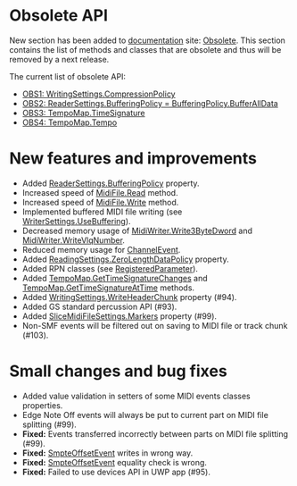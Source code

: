# Obsolete API

New section has been added to [documentation](https://melanchall.github.io/drywetmidi) site: [Obsolete](https://melanchall.github.io/drywetmidi/obsolete/obsolete.html). This section contains the list of methods and classes that are obsolete and thus will be removed by a next release.

The current list of obsolete API:

* [OBS1: WritingSettings.CompressionPolicy](https://melanchall.github.io/drywetmidi/obsolete/obsolete.html#obs1)
* [OBS2: ReaderSettings.BufferingPolicy = BufferingPolicy.BufferAllData](https://melanchall.github.io/drywetmidi/obsolete/obsolete.html#obs2)
* [OBS3: TempoMap.TimeSignature](https://melanchall.github.io/drywetmidi/obsolete/obsolete.html#obs3)
* [OBS4: TempoMap.Tempo](https://melanchall.github.io/drywetmidi/obsolete/obsolete.html#obs4)

# New features and improvements

* Added [ReaderSettings.BufferingPolicy](https://melanchall.github.io/drywetmidi/api/Melanchall.DryWetMidi.Core.ReaderSettings.html#Melanchall_DryWetMidi_Core_ReaderSettings_BufferingPolicy) property.
* Increased speed of [MidiFile.Read](https://melanchall.github.io/drywetmidi/api/Melanchall.DryWetMidi.Core.MidiFile.html#Melanchall_DryWetMidi_Core_MidiFile_Read_System_String_Melanchall_DryWetMidi_Core_ReadingSettings_) method.
* Increased speed of [MidiFile.Write](https://melanchall.github.io/drywetmidi/api/Melanchall.DryWetMidi.Core.MidiFile.html#Melanchall_DryWetMidi_Core_MidiFile_Write_System_String_System_Boolean_Melanchall_DryWetMidi_Core_MidiFileFormat_Melanchall_DryWetMidi_Core_WritingSettings_) method.
* Implemented buffered MIDI file writing (see [WriterSettings.UseBuffering](https://melanchall.github.io/drywetmidi/api/Melanchall.DryWetMidi.Core.WriterSettings.html#Melanchall_DryWetMidi_Core_WriterSettings_UseBuffering)).
* Decreased memory usage of [MidiWriter.Write3ByteDword](https://melanchall.github.io/drywetmidi/api/Melanchall.DryWetMidi.Core.MidiWriter.html#Melanchall_DryWetMidi_Core_MidiWriter_Write3ByteDword_System_UInt32_) and [MidiWriter.WriteVlqNumber](https://melanchall.github.io/drywetmidi/api/Melanchall.DryWetMidi.Core.MidiWriter.html#Melanchall_DryWetMidi_Core_MidiWriter_WriteVlqNumber_System_Int32_).
* Reduced memory usage for [ChannelEvent](https://melanchall.github.io/drywetmidi/api/Melanchall.DryWetMidi.Core.ChannelEvent.html).
* Added [ReadingSettings.ZeroLengthDataPolicy](https://melanchall.github.io/drywetmidi/api/Melanchall.DryWetMidi.Core.ReadingSettings.html#Melanchall_DryWetMidi_Core_ReadingSettings_ZeroLengthDataPolicy) property.
* Added RPN classes (see [RegisteredParameter](https://melanchall.github.io/drywetmidi/api/Melanchall.DryWetMidi.Interaction.RegisteredParameter.html)).
* Added [TempoMap.GetTimeSignatureChanges](https://melanchall.github.io/drywetmidi/api/Melanchall.DryWetMidi.Interaction.TempoMap.html#Melanchall_DryWetMidi_Interaction_TempoMap_GetTimeSignatureChanges) and [TempoMap.GetTimeSignatureAtTime](https://melanchall.github.io/drywetmidi/api/Melanchall.DryWetMidi.Interaction.TempoMap.html#Melanchall_DryWetMidi_Interaction_TempoMap_GetTimeSignatureAtTime_Melanchall_DryWetMidi_Interaction_ITimeSpan_) methods.
* Added [WritingSettings.WriteHeaderChunk](https://melanchall.github.io/drywetmidi/api/Melanchall.DryWetMidi.Core.WritingSettings.html#Melanchall_DryWetMidi_Core_WritingSettings_WriteHeaderChunk) property (#94).
* Added GS standard percussion API (#93).
* Added [SliceMidiFileSettings.Markers](https://melanchall.github.io/drywetmidi/api/Melanchall.DryWetMidi.Tools.SliceMidiFileSettings.html#Melanchall_DryWetMidi_Tools_SliceMidiFileSettings_Markers) property (#99).
* Non-SMF events will be filtered out on saving to MIDI file or track chunk (#103).

# Small changes and bug fixes

* Added value validation in setters of some MIDI events classes properties.
* Edge Note Off events will always be put to current part on MIDI file splitting (#99).
* **Fixed:** Events transferred incorrectly between parts on MIDI file splitting (#99).
* **Fixed:** [SmpteOffsetEvent](https://melanchall.github.io/drywetmidi/api/Melanchall.DryWetMidi.Core.SmpteOffsetEvent.html) writes in wrong way.
* **Fixed:** [SmpteOffsetEvent](https://melanchall.github.io/drywetmidi/api/Melanchall.DryWetMidi.Core.SmpteOffsetEvent.html) equality check is wrong.
* **Fixed:** Failed to use devices API in UWP app (#95).